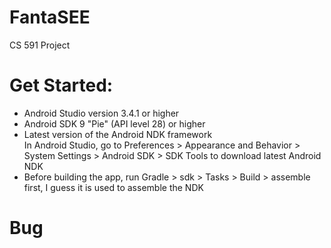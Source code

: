 # FantaSEE
CS 591 Project

# Get Started:
- Android Studio version 3.4.1 or higher
- Android SDK 9 "Pie" (API level 28) or higher
- Latest version of the Android NDK framework  
In Android Studio, go to Preferences > Appearance and Behavior > System Settings > Android SDK  > SDK Tools to download latest Android NDK
- Before building the app, run Gradle > sdk > Tasks > Build > assemble first, I guess it is used to assemble the NDK

# Bug
